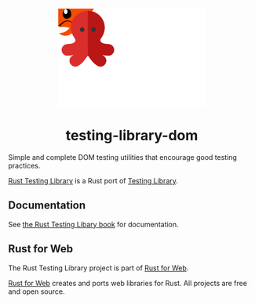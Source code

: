 <p align="center">
    <a href="../../logo.svg">
        <img src="../../logo.svg" width="300" height="200" alt="Rust Testing Library Logo">
    </a>
</p>

<h1 align="center">testing-library-dom</h1>

Simple and complete DOM testing utilities that encourage good testing practices.

[Rust Testing Library](https://github.com/RustForWeb/testing-library) is a Rust port of [Testing Library](https://testing-library.com/).

## Documentation

See [the Rust Testing Libary book](https://testing-library.rustforweb.org/) for documentation.

## Rust for Web

The Rust Testing Library project is part of [Rust for Web](https://github.com/RustForWeb).

[Rust for Web](https://github.com/RustForWeb) creates and ports web libraries for Rust. All projects are free and open source.
